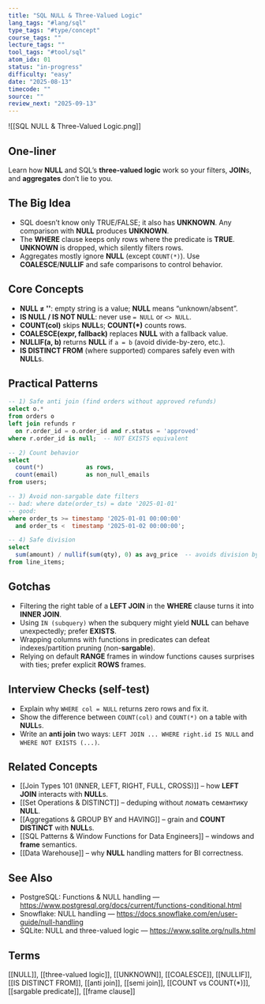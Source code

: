 ```yaml
---
title: "SQL NULL & Three-Valued Logic"
lang_tags: "#lang/sql"
type_tags: "#type/concept"
course_tags: ""
lecture_tags: ""
tool_tags: "#tool/sql"
atom_idx: 01
status: "in-progress"
difficulty: "easy"
date: "2025-08-13"
timecode: ""
source: ""
review_next: "2025-09-13"
---
```


![[SQL NULL & Three-Valued Logic.png]]

## **One-liner**
Learn how **NULL** and SQL’s **three-valued logic** work so your filters, **JOIN**s, and **aggregates** don’t lie to you.

## The Big Idea
- SQL doesn’t know only TRUE/FALSE; it also has **UNKNOWN**. Any comparison with **NULL** produces **UNKNOWN**.
- The **WHERE** clause keeps only rows where the predicate is **TRUE**. **UNKNOWN** is dropped, which silently filters rows.
- Aggregates mostly ignore **NULL** (except `COUNT(*)`). Use **COALESCE**/**NULLIF** and safe comparisons to control behavior.

## Core Concepts
- **NULL ≠ ''**: empty string is a value; **NULL** means “unknown/absent”.
- **IS NULL / IS NOT NULL**: never use `= NULL` or `<> NULL`.
- **COUNT(col)** skips **NULL**s; **COUNT(*)** counts rows.
- **COALESCE(expr, fallback)** replaces **NULL** with a fallback value.
- **NULLIF(a, b)** returns **NULL** if `a = b` (avoid divide-by-zero, etc.).
- **IS DISTINCT FROM** (where supported) compares safely even with **NULL**s.

## Practical Patterns
```sql
-- 1) Safe anti join (find orders without approved refunds)
select o.*
from orders o
left join refunds r
  on r.order_id = o.order_id and r.status = 'approved'
where r.order_id is null;  -- NOT EXISTS equivalent

-- 2) Count behavior
select
  count(*)            as rows,
  count(email)        as non_null_emails
from users;

-- 3) Avoid non-sargable date filters
-- bad: where date(order_ts) = date '2025-01-01'
-- good:
where order_ts >= timestamp '2025-01-01 00:00:00'
  and order_ts <  timestamp '2025-01-02 00:00:00';

-- 4) Safe division
select
  sum(amount) / nullif(sum(qty), 0) as avg_price  -- avoids division by zero
from line_items;
```

## Gotchas
- Filtering the right table of a **LEFT JOIN** in the **WHERE** clause turns it into **INNER JOIN**.
- Using `IN (subquery)` when the subquery might yield **NULL** can behave unexpectedly; prefer **EXISTS**.
- Wrapping columns with functions in predicates can defeat indexes/partition pruning (non-**sargable**).
- Relying on default **RANGE** frames in window functions causes surprises with ties; prefer explicit **ROWS** frames.

## Interview Checks (self-test)
- Explain why `WHERE col = NULL` returns zero rows and fix it.
- Show the difference between `COUNT(col)` and `COUNT(*)` on a table with **NULL**s.
- Write an **anti join** two ways: `LEFT JOIN ... WHERE right.id IS NULL` and `WHERE NOT EXISTS (...)`.

## Related Concepts
- [[Join Types 101 (INNER, LEFT, RIGHT, FULL, CROSS)]] – how **LEFT JOIN** interacts with **NULL**s.
- [[Set Operations & DISTINCT]] – deduping without ломать семантику **NULL**.
- [[Aggregations & GROUP BY and HAVING]] – grain and **COUNT DISTINCT** with **NULL**s.
- [[SQL Patterns & Window Functions for Data Engineers]] – windows and **frame** semantics.
- [[Data Warehouse]] – why **NULL** handling matters for BI correctness.

## See Also
- PostgreSQL: Functions & NULL handling — https://www.postgresql.org/docs/current/functions-conditional.html
- Snowflake: NULL handling — https://docs.snowflake.com/en/user-guide/null-handling
- SQLite: NULL and three-valued logic — https://www.sqlite.org/nulls.html

## Terms
[[NULL]], [[three-valued logic]], [[UNKNOWN]], [[COALESCE]], [[NULLIF]], [[IS DISTINCT FROM]], [[anti join]], [[semi join]], [[COUNT vs COUNT(*)]], [[sargable predicate]], [[frame clause]]
